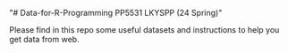 "# Data-for-R-Programming PP5531 LKYSPP (24 Spring)" 

Please find in this repo some useful datasets and instructions to help you get data from web. 
